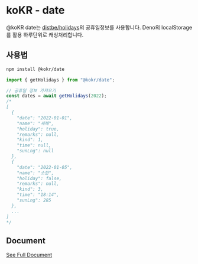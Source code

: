 # koKR - date

@koKR date는 [distbe/holidays](https://github.com/distbe/holidays)의 공휴일정보를 사용합니다.
Deno의 localStorage를 활용 하루단위로 캐싱처리합니다.

## 사용법

```bash
npm install @kokr/date
```

```typescript
import { getHolidays } from "@kokr/date";

// 공휴일 정보 가져오기
const dates = await getHolidays(2022);
/*
[
  {
    "date": "2022-01-01",
    "name": "새해",
    "holiday": true,
    "remarks": null,
    "kind": 1,
    "time": null,
    "sunLng": null
  },
  {
    "date": "2022-01-05",
    "name": "소한",
    "holiday": false,
    "remarks": null,
    "kind": 3,
    "time": "18:14",
    "sunLng": 285
  },
  ...
]
*/
```

## Document

[See Full Document](https://deno.land/x/kokr/date/mod.ts)
